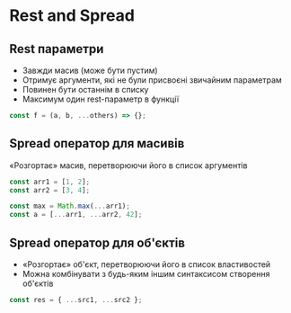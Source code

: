 # Rest and Spread

## Rest параметри

-   Завжди масив (може бути пустим)
-   Отримує аргументи, які не були присвоєні звичайним параметрам
-   Повинен бути останнім в списку
-   Максимум один rest-параметр в функції

```js
const f = (a, b, ...others) => {};
```

## Spread оператор для масивів

«Розгортає» масив, перетворюючи його в список аргументів

```js
const arr1 = [1, 2];
const arr2 = [3, 4];

const max = Math.max(...arr1);
const a = [...arr1, ...arr2, 42];
```

## Spread оператор для об'єктів

-   «Розгортає» об'єкт, перетворюючи його в список властивостей
-   Можна комбінувати з будь-яким іншим синтаксисом створення об'єктів

```js
const res = { ...src1, ...src2 };
```
